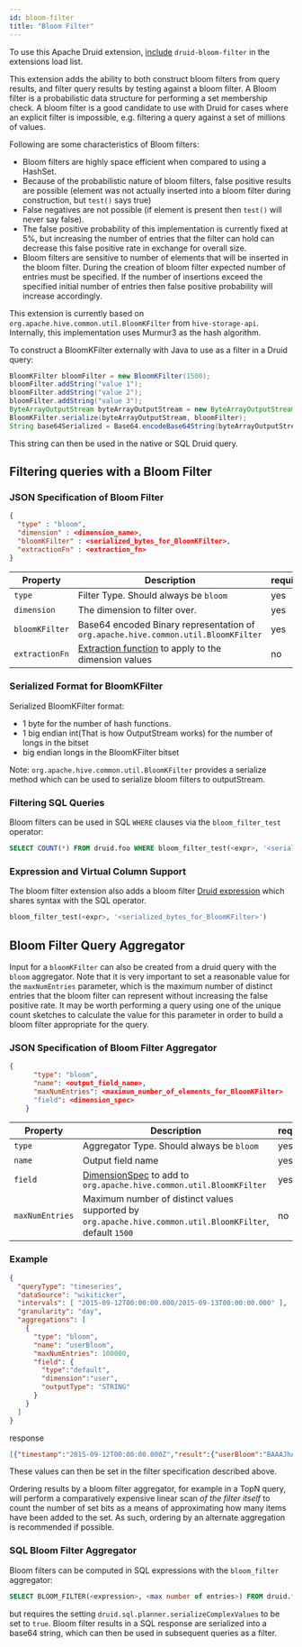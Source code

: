 ```yaml
---
id: bloom-filter
title: "Bloom Filter"
---
```


<!--
  ~ Licensed to the Apache Software Foundation (ASF) under one
  ~ or more contributor license agreements.  See the NOTICE file
  ~ distributed with this work for additional information
  ~ regarding copyright ownership.  The ASF licenses this file
  ~ to you under the Apache License, Version 2.0 (the
  ~ "License"); you may not use this file except in compliance
  ~ with the License.  You may obtain a copy of the License at
  ~
  ~   http://www.apache.org/licenses/LICENSE-2.0
  ~
  ~ Unless required by applicable law or agreed to in writing,
  ~ software distributed under the License is distributed on an
  ~ "AS IS" BASIS, WITHOUT WARRANTIES OR CONDITIONS OF ANY
  ~ KIND, either express or implied.  See the License for the
  ~ specific language governing permissions and limitations
  ~ under the License.
  -->


To use this Apache Druid extension, [include](./../extensions.md#loading-extensions) `druid-bloom-filter` in the extensions load list.

This extension adds the ability to both construct bloom filters from query results, and filter query results by testing
against a bloom filter. A Bloom filter is a probabilistic data structure for performing a set membership check. A bloom
filter is a good candidate to use with Druid for cases where an explicit filter is impossible, e.g. filtering a query
against a set of millions of values.

Following are some characteristics of Bloom filters:

- Bloom filters are highly space efficient when compared to using a HashSet.
- Because of the probabilistic nature of bloom filters, false positive results are possible (element was not actually
inserted into a bloom filter during construction, but `test()` says true)
- False negatives are not possible (if element is present then `test()` will never say false).
- The false positive probability of this implementation is currently fixed at 5%, but increasing the number of entries
that the filter can hold can decrease this false positive rate in exchange for overall size.
- Bloom filters are sensitive to number of elements that will be inserted in the bloom filter. During the creation of bloom filter expected number of entries must be specified. If the number of insertions exceed
 the specified initial number of entries then false positive probability will increase accordingly.

This extension is currently based on `org.apache.hive.common.util.BloomKFilter` from `hive-storage-api`. Internally,
this implementation uses Murmur3 as the hash algorithm.

To construct a BloomKFilter externally with Java to use as a filter in a Druid query:

```java
BloomKFilter bloomFilter = new BloomKFilter(1500);
bloomFilter.addString("value 1");
bloomFilter.addString("value 2");
bloomFilter.addString("value 3");
ByteArrayOutputStream byteArrayOutputStream = new ByteArrayOutputStream();
BloomKFilter.serialize(byteArrayOutputStream, bloomFilter);
String base64Serialized = Base64.encodeBase64String(byteArrayOutputStream.toByteArray());
```

This string can then be used in the native or SQL Druid query.

## Filtering queries with a Bloom Filter

### JSON Specification of Bloom Filter
```json
{
  "type" : "bloom",
  "dimension" : <dimension_name>,
  "bloomKFilter" : <serialized_bytes_for_BloomKFilter>,
  "extractionFn" : <extraction_fn>
}
```

|Property                 |Description                   |required?                           |
|-------------------------|------------------------------|----------------------------------|
|`type`                   |Filter Type. Should always be `bloom`|yes|
|`dimension`              |The dimension to filter over. | yes |
|`bloomKFilter`           |Base64 encoded Binary representation of `org.apache.hive.common.util.BloomKFilter`| yes |
|`extractionFn`|[Extraction function](./../../querying/dimensionspecs.md#extraction-functions) to apply to the dimension values |no|


### Serialized Format for BloomKFilter

 Serialized BloomKFilter format:

 - 1 byte for the number of hash functions.
 - 1 big endian int(That is how OutputStream works) for the number of longs in the bitset
 - big endian longs in the BloomKFilter bitset

Note: `org.apache.hive.common.util.BloomKFilter` provides a serialize method which can be used to serialize bloom filters to outputStream.

### Filtering SQL Queries

Bloom filters can be used in SQL `WHERE` clauses via the `bloom_filter_test` operator:

```sql
SELECT COUNT(*) FROM druid.foo WHERE bloom_filter_test(<expr>, '<serialized_bytes_for_BloomKFilter>')
```

### Expression and Virtual Column Support

The bloom filter extension also adds a bloom filter [Druid expression](./../../misc/math-expr.md) which shares syntax
with the SQL operator.

```sql
bloom_filter_test(<expr>, '<serialized_bytes_for_BloomKFilter>')
```

## Bloom Filter Query Aggregator

Input for a `bloomKFilter` can also be created from a druid query with the `bloom` aggregator. Note that it is very
important to set a reasonable value for the `maxNumEntries` parameter, which is the maximum number of distinct entries
that the bloom filter can represent without increasing the false positive rate. It may be worth performing a query using
one of the unique count sketches to calculate the value for this parameter in order to build a bloom filter appropriate
for the query.

### JSON Specification of Bloom Filter Aggregator

```json
{
      "type": "bloom",
      "name": <output_field_name>,
      "maxNumEntries": <maximum_number_of_elements_for_BloomKFilter>
      "field": <dimension_spec>
    }
```

|Property                 |Description                   |required?                           |
|-------------------------|------------------------------|----------------------------------|
|`type`                   |Aggregator Type. Should always be `bloom`|yes|
|`name`                   |Output field name |yes|
|`field`                  |[DimensionSpec](./../../querying/dimensionspecs.md) to add to `org.apache.hive.common.util.BloomKFilter` | yes |
|`maxNumEntries`          |Maximum number of distinct values supported by `org.apache.hive.common.util.BloomKFilter`, default `1500`| no |

### Example

```json
{
  "queryType": "timeseries",
  "dataSource": "wikiticker",
  "intervals": [ "2015-09-12T00:00:00.000/2015-09-13T00:00:00.000" ],
  "granularity": "day",
  "aggregations": [
    {
      "type": "bloom",
      "name": "userBloom",
      "maxNumEntries": 100000,
      "field": {
        "type":"default",
        "dimension":"user",
        "outputType": "STRING"
      }
    }
  ]
}
```

response

```json
[{"timestamp":"2015-09-12T00:00:00.000Z","result":{"userBloom":"BAAAJhAAAA..."}}]
```

These values can then be set in the filter specification described above.

Ordering results by a bloom filter aggregator, for example in a TopN query, will perform a comparatively expensive
linear scan _of the filter itself_ to count the number of set bits as a means of approximating how many items have been
added to the set. As such, ordering by an alternate aggregation is recommended if possible.


### SQL Bloom Filter Aggregator
Bloom filters can be computed in SQL expressions with the `bloom_filter` aggregator:

```sql
SELECT BLOOM_FILTER(<expression>, <max number of entries>) FROM druid.foo WHERE dim2 = 'abc'
```

but requires the setting `druid.sql.planner.serializeComplexValues` to be set to `true`. Bloom filter results in a SQL
 response are serialized into a base64 string, which can then be used in subsequent queries as a filter.
